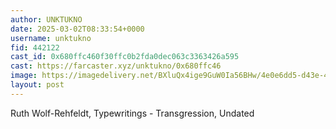 ```yaml
---
author: UNKTUKNO
date: 2025-03-02T08:33:54+0000
username: unktukno
fid: 442122
cast_id: 0x680ffc460f30ffc0b2fda0dec063c3363426a595
cast: https://farcaster.xyz/unktukno/0x680ffc46
image: https://imagedelivery.net/BXluQx4ige9GuW0Ia56BHw/4e0e6dd5-d43e-4ec5-b8cc-493587a83600/original
layout: post
---
```


Ruth Wolf-Rehfeldt, Typewritings - Transgression, Undated

<img src='https://imagedelivery.net/BXluQx4ige9GuW0Ia56BHw/4e0e6dd5-d43e-4ec5-b8cc-493587a83600/original' alt='' referrerpolicy='no-referrer'/>

